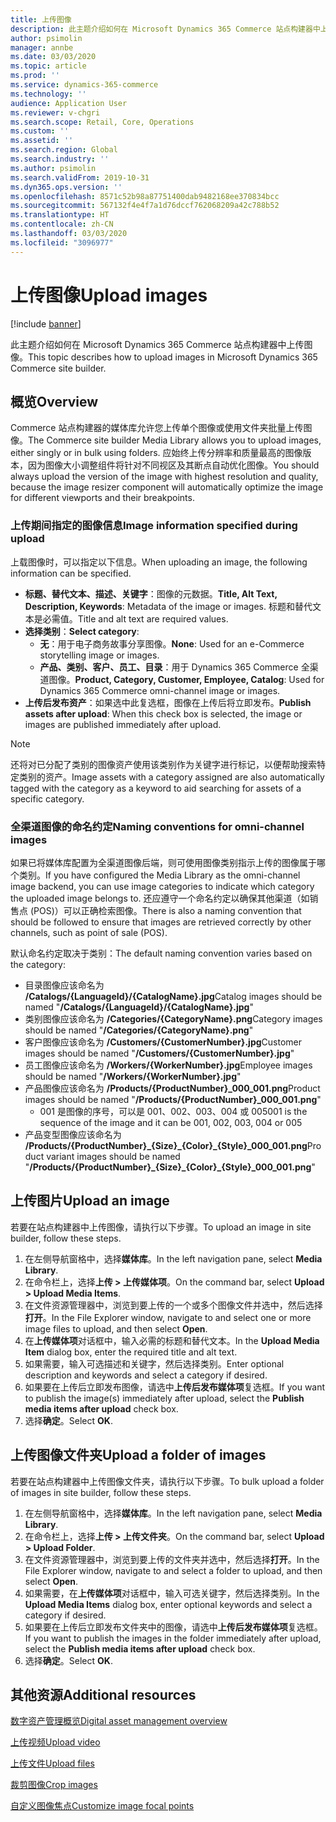 ```yaml
---
title: 上传图像
description: 此主题介绍如何在 Microsoft Dynamics 365 Commerce 站点构建器中上传图像。
author: psimolin
manager: annbe
ms.date: 03/03/2020
ms.topic: article
ms.prod: ''
ms.service: dynamics-365-commerce
ms.technology: ''
audience: Application User
ms.reviewer: v-chgri
ms.search.scope: Retail, Core, Operations
ms.custom: ''
ms.assetid: ''
ms.search.region: Global
ms.search.industry: ''
ms.author: psimolin
ms.search.validFrom: 2019-10-31
ms.dyn365.ops.version: ''
ms.openlocfilehash: 8571c52b98a87751400dab9482168ee370834bcc
ms.sourcegitcommit: 567132f4e4f7a1d76dccf762068209a42c788b52
ms.translationtype: HT
ms.contentlocale: zh-CN
ms.lasthandoff: 03/03/2020
ms.locfileid: "3096977"
---
```

# <a name="upload-images"></a><span data-ttu-id="51e0f-103">上传图像</span><span class="sxs-lookup"><span data-stu-id="51e0f-103">Upload images</span></span>

[!include [banner](includes/banner.md)]

<span data-ttu-id="51e0f-104">此主题介绍如何在 Microsoft Dynamics 365 Commerce 站点构建器中上传图像。</span><span class="sxs-lookup"><span data-stu-id="51e0f-104">This topic describes how to upload images in Microsoft Dynamics 365 Commerce site builder.</span></span>

## <a name="overview"></a><span data-ttu-id="51e0f-105">概览</span><span class="sxs-lookup"><span data-stu-id="51e0f-105">Overview</span></span>

<span data-ttu-id="51e0f-106">Commerce 站点构建器的媒体库允许您上传单个图像或使用文件夹批量上传图像。</span><span class="sxs-lookup"><span data-stu-id="51e0f-106">The Commerce site builder Media Library allows you to upload images, either singly or in bulk using folders.</span></span> <span data-ttu-id="51e0f-107">应始终上传分辨率和质量最高的图像版本，因为图像大小调整组件将针对不同视区及其断点自动优化图像。</span><span class="sxs-lookup"><span data-stu-id="51e0f-107">You should always upload the version of the image with highest resolution and quality, because the image resizer component will automatically optimize the image for different viewports and their breakpoints.</span></span>

### <a name="image-information-specified-during-upload"></a><span data-ttu-id="51e0f-108">上传期间指定的图像信息</span><span class="sxs-lookup"><span data-stu-id="51e0f-108">Image information specified during upload</span></span>

<span data-ttu-id="51e0f-109">上载图像时，可以指定以下信息。</span><span class="sxs-lookup"><span data-stu-id="51e0f-109">When uploading an image, the following information can be specified.</span></span>

- <span data-ttu-id="51e0f-110">**标题、替代文本、描述、关键字**：图像的元数据。</span><span class="sxs-lookup"><span data-stu-id="51e0f-110">**Title, Alt Text, Description, Keywords**: Metadata of the image or images.</span></span> <span data-ttu-id="51e0f-111">标题和替代文本是必需值。</span><span class="sxs-lookup"><span data-stu-id="51e0f-111">Title and alt text are required values.</span></span>
- <span data-ttu-id="51e0f-112">**选择类别**：</span><span class="sxs-lookup"><span data-stu-id="51e0f-112">**Select category**:</span></span>
    - <span data-ttu-id="51e0f-113">**无**：用于电子商务故事分享图像。</span><span class="sxs-lookup"><span data-stu-id="51e0f-113">**None**: Used for an e-Commerce storytelling image or images.</span></span>
    - <span data-ttu-id="51e0f-114">**产品、类别、客户、员工、目录**：用于 Dynamics 365 Commerce 全渠道图像。</span><span class="sxs-lookup"><span data-stu-id="51e0f-114">**Product, Category, Customer, Employee, Catalog**: Used for Dynamics 365 Commerce omni-channel image or images.</span></span>
- <span data-ttu-id="51e0f-115">**上传后发布资产**：如果选中此复选框，图像在上传后将立即发布。</span><span class="sxs-lookup"><span data-stu-id="51e0f-115">**Publish assets after upload**: When this check box is selected, the image or images are published immediately after upload.</span></span>

> [!NOTE]
> <span data-ttu-id="51e0f-116">还将对已分配了类别的图像资产使用该类别作为关键字进行标记，以便帮助搜索特定类别的资产。</span><span class="sxs-lookup"><span data-stu-id="51e0f-116">Image assets with a category assigned are also automatically tagged with the category as a keyword to aid searching for assets of a specific category.</span></span>

### <a name="naming-conventions-for-omni-channel-images"></a><span data-ttu-id="51e0f-117">全渠道图像的命名约定</span><span class="sxs-lookup"><span data-stu-id="51e0f-117">Naming conventions for omni-channel images</span></span> 

<span data-ttu-id="51e0f-118">如果已将媒体库配置为全渠道图像后端，则可使用图像类别指示上传的图像属于哪个类别。</span><span class="sxs-lookup"><span data-stu-id="51e0f-118">If you have configured the Media Library as the omni-channel image backend, you can use image categories to indicate which category the uploaded image belongs to.</span></span> <span data-ttu-id="51e0f-119">还应遵守一个命名约定以确保其他渠道（如销售点 (POS)）可以正确检索图像。</span><span class="sxs-lookup"><span data-stu-id="51e0f-119">There is also a naming convention that should be followed to ensure that images are retrieved correctly by other channels, such as point of sale (POS).</span></span>

<span data-ttu-id="51e0f-120">默认命名约定取决于类别：</span><span class="sxs-lookup"><span data-stu-id="51e0f-120">The default naming convention varies based on the category:</span></span>
- <span data-ttu-id="51e0f-121">目录图像应该命名为 **/Catalogs/\{LanguageId\}/\{CatalogName\}.jpg**</span><span class="sxs-lookup"><span data-stu-id="51e0f-121">Catalog images should be named "**/Catalogs/\{LanguageId\}/\{CatalogName\}.jpg**"</span></span>
- <span data-ttu-id="51e0f-122">类别图像应该命名为 **/Categories/\{CategoryName\}.png**</span><span class="sxs-lookup"><span data-stu-id="51e0f-122">Category images should be named "**/Categories/\{CategoryName\}.png**"</span></span>
- <span data-ttu-id="51e0f-123">客户图像应该命名为 **/Customers/\{CustomerNumber\}.jpg**</span><span class="sxs-lookup"><span data-stu-id="51e0f-123">Customer images should be named "**/Customers/\{CustomerNumber\}.jpg**"</span></span>
- <span data-ttu-id="51e0f-124">员工图像应该命名为 **/Workers/\{WorkerNumber\}.jpg**</span><span class="sxs-lookup"><span data-stu-id="51e0f-124">Employee images should be named "**/Workers/\{WorkerNumber\}.jpg**"</span></span>
- <span data-ttu-id="51e0f-125">产品图像应该命名为 **/Products/\{ProductNumber\}_000_001.png**</span><span class="sxs-lookup"><span data-stu-id="51e0f-125">Product images should be named "**/Products/\{ProductNumber\}_000_001.png**"</span></span>
    - <span data-ttu-id="51e0f-126">001 是图像的序号，可以是 001、002、003、004 或 005</span><span class="sxs-lookup"><span data-stu-id="51e0f-126">001 is the sequence of the image and it can be 001, 002, 003, 004 or 005</span></span>
- <span data-ttu-id="51e0f-127">产品变型图像应该命名为 **/Products/\{ProductNumber\}\_\{Size\}\_\{Color\}\_\{Style\}\_000_001.png**</span><span class="sxs-lookup"><span data-stu-id="51e0f-127">Product variant images should be named "**/Products/\{ProductNumber\}\_\{Size\}\_\{Color\}\_\{Style\}\_000_001.png**"</span></span>

## <a name="upload-an-image"></a><span data-ttu-id="51e0f-128">上传图片</span><span class="sxs-lookup"><span data-stu-id="51e0f-128">Upload an image</span></span>

<span data-ttu-id="51e0f-129">若要在站点构建器中上传图像，请执行以下步骤。</span><span class="sxs-lookup"><span data-stu-id="51e0f-129">To upload an image in site builder, follow these steps.</span></span>

1. <span data-ttu-id="51e0f-130">在左侧导航窗格中，选择**媒体库**。</span><span class="sxs-lookup"><span data-stu-id="51e0f-130">In the left navigation pane, select **Media Library**.</span></span>
1. <span data-ttu-id="51e0f-131">在命令栏上，选择**上传 \> 上传媒体项**。</span><span class="sxs-lookup"><span data-stu-id="51e0f-131">On the command bar, select **Upload \> Upload Media Items**.</span></span>
1. <span data-ttu-id="51e0f-132">在文件资源管理器中，浏览到要上传的一个或多个图像文件并选中，然后选择**打开**。</span><span class="sxs-lookup"><span data-stu-id="51e0f-132">In the File Explorer window, navigate to and select one or more image files to upload, and then select **Open**.</span></span>
1. <span data-ttu-id="51e0f-133">在**上传媒体项**对话框中，输入必需的标题和替代文本。</span><span class="sxs-lookup"><span data-stu-id="51e0f-133">In the **Upload Media Item** dialog box, enter the required title and alt text.</span></span>
1. <span data-ttu-id="51e0f-134">如果需要，输入可选描述和关键字，然后选择类别。</span><span class="sxs-lookup"><span data-stu-id="51e0f-134">Enter optional description and keywords and select a category if desired.</span></span> 
1. <span data-ttu-id="51e0f-135">如果要在上传后立即发布图像，请选中**上传后发布媒体项**复选框。</span><span class="sxs-lookup"><span data-stu-id="51e0f-135">If you want to publish the image(s) immediately after upload, select the **Publish media items after upload** check box.</span></span>
1. <span data-ttu-id="51e0f-136">选择**确定**。</span><span class="sxs-lookup"><span data-stu-id="51e0f-136">Select **OK**.</span></span>

## <a name="upload-a-folder-of-images"></a><span data-ttu-id="51e0f-137">上传图像文件夹</span><span class="sxs-lookup"><span data-stu-id="51e0f-137">Upload a folder of images</span></span>

<span data-ttu-id="51e0f-138">若要在站点构建器中上传图像文件夹，请执行以下步骤。</span><span class="sxs-lookup"><span data-stu-id="51e0f-138">To bulk upload a folder of images in site builder, follow these steps.</span></span>

1. <span data-ttu-id="51e0f-139">在左侧导航窗格中，选择**媒体库**。</span><span class="sxs-lookup"><span data-stu-id="51e0f-139">In the left navigation pane, select **Media Library**.</span></span>
1. <span data-ttu-id="51e0f-140">在命令栏上，选择**上传 \> 上传文件夹**。</span><span class="sxs-lookup"><span data-stu-id="51e0f-140">On the command bar, select **Upload \> Upload Folder**.</span></span>
1. <span data-ttu-id="51e0f-141">在文件资源管理器中，浏览到要上传的文件夹并选中，然后选择**打开**。</span><span class="sxs-lookup"><span data-stu-id="51e0f-141">In the File Explorer window, navigate to and select a folder to upload, and then select **Open**.</span></span>
1. <span data-ttu-id="51e0f-142">如果需要，在**上传媒体项**对话框中，输入可选关键字，然后选择类别。</span><span class="sxs-lookup"><span data-stu-id="51e0f-142">In the **Upload Media Items** dialog box, enter optional keywords and select a category if desired.</span></span> 
1. <span data-ttu-id="51e0f-143">如果要在上传后立即发布文件夹中的图像，请选中**上传后发布媒体项**复选框。</span><span class="sxs-lookup"><span data-stu-id="51e0f-143">If you want to publish the images in the folder immediately after upload, select the **Publish media items after upload** check box.</span></span>
1. <span data-ttu-id="51e0f-144">选择**确定**。</span><span class="sxs-lookup"><span data-stu-id="51e0f-144">Select **OK**.</span></span>

## <a name="additional-resources"></a><span data-ttu-id="51e0f-145">其他资源</span><span class="sxs-lookup"><span data-stu-id="51e0f-145">Additional resources</span></span>

[<span data-ttu-id="51e0f-146">数字资产管理概览</span><span class="sxs-lookup"><span data-stu-id="51e0f-146">Digital asset management overview</span></span>](dam-overview.md)

[<span data-ttu-id="51e0f-147">上传视频</span><span class="sxs-lookup"><span data-stu-id="51e0f-147">Upload video</span></span>](dam-upload-video.md)

[<span data-ttu-id="51e0f-148">上传文件</span><span class="sxs-lookup"><span data-stu-id="51e0f-148">Upload files</span></span>](dam-upload-files.md)

[<span data-ttu-id="51e0f-149">裁剪图像</span><span class="sxs-lookup"><span data-stu-id="51e0f-149">Crop images</span></span>](dam-crop-images.md)

[<span data-ttu-id="51e0f-150">自定义图像焦点</span><span class="sxs-lookup"><span data-stu-id="51e0f-150">Customize image focal points</span></span>](dam-custom-focal-point.md)
